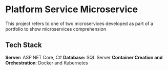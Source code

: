 # Platform Service Microservice

This project refers to one of two microservices developed as part of a portfolio to show microservices comprehension




## Tech Stack

**Server:** ASP.NET Core, C#
**Database:** SQL Server
**Container Creation and Orchestration**: Docker and Kubernetes

